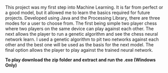 This project was my first step into Machine Learning. It is far from perfect or a good model, but it allowed me to learn the basics required for future projects. Developed using Java and the Processing Library, there are three modes for a user to choose from. The first being simple two player chess where two players on the same device can play against each other. The next allows the player to run a genetic algorithm and see the chess neural network learn. I used a genetic algorithm to pit two networks against each other and the best one will be used as the basis for the next model. The final option allows the player to play against the trained neural network. 

**To play download the zip folder and extract and run the .exe (Windows Only)**
